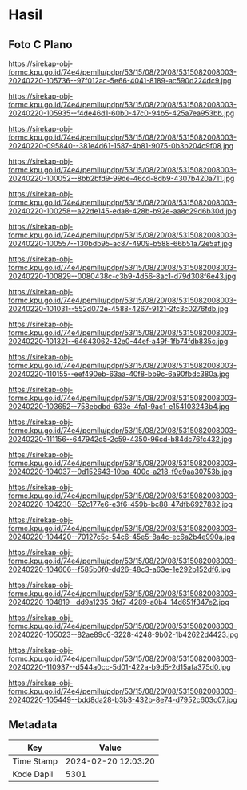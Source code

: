 # Hasil

## Foto C Plano

https://sirekap-obj-formc.kpu.go.id/74e4/pemilu/pdpr/53/15/08/20/08/5315082008003-20240220-105736--97f012ac-5e66-4041-8189-ac590d224dc9.jpg

https://sirekap-obj-formc.kpu.go.id/74e4/pemilu/pdpr/53/15/08/20/08/5315082008003-20240220-105935--f4de46d1-60b0-47c0-94b5-425a7ea953bb.jpg

https://sirekap-obj-formc.kpu.go.id/74e4/pemilu/pdpr/53/15/08/20/08/5315082008003-20240220-095840--381e4d61-1587-4b81-9075-0b3b204c9f08.jpg

https://sirekap-obj-formc.kpu.go.id/74e4/pemilu/pdpr/53/15/08/20/08/5315082008003-20240220-100052--8bb2bfd9-99de-46cd-8db9-4307b420a711.jpg

https://sirekap-obj-formc.kpu.go.id/74e4/pemilu/pdpr/53/15/08/20/08/5315082008003-20240220-100258--a22de145-eda8-428b-b92e-aa8c29d6b30d.jpg

https://sirekap-obj-formc.kpu.go.id/74e4/pemilu/pdpr/53/15/08/20/08/5315082008003-20240220-100557--130bdb95-ac87-4909-b588-66b51a72e5af.jpg

https://sirekap-obj-formc.kpu.go.id/74e4/pemilu/pdpr/53/15/08/20/08/5315082008003-20240220-100829--0080438c-c3b9-4d56-8ac1-d79d308f6e43.jpg

https://sirekap-obj-formc.kpu.go.id/74e4/pemilu/pdpr/53/15/08/20/08/5315082008003-20240220-101031--552d072e-4588-4267-9121-2fc3c0276fdb.jpg

https://sirekap-obj-formc.kpu.go.id/74e4/pemilu/pdpr/53/15/08/20/08/5315082008003-20240220-101321--64643062-42e0-44ef-a49f-1fb74fdb835c.jpg

https://sirekap-obj-formc.kpu.go.id/74e4/pemilu/pdpr/53/15/08/20/08/5315082008003-20240220-110155--eef490eb-63aa-40f8-bb9c-6a90fbdc380a.jpg

https://sirekap-obj-formc.kpu.go.id/74e4/pemilu/pdpr/53/15/08/20/08/5315082008003-20240220-103652--758ebdbd-633e-4fa1-9ac1-e154103243b4.jpg

https://sirekap-obj-formc.kpu.go.id/74e4/pemilu/pdpr/53/15/08/20/08/5315082008003-20240220-111156--647942d5-2c59-4350-96cd-b84dc76fc432.jpg

https://sirekap-obj-formc.kpu.go.id/74e4/pemilu/pdpr/53/15/08/20/08/5315082008003-20240220-104037--0d152643-10ba-400c-a218-f9c9aa30753b.jpg

https://sirekap-obj-formc.kpu.go.id/74e4/pemilu/pdpr/53/15/08/20/08/5315082008003-20240220-104230--52c177e6-e3f6-459b-bc88-47dfb6927832.jpg

https://sirekap-obj-formc.kpu.go.id/74e4/pemilu/pdpr/53/15/08/20/08/5315082008003-20240220-104420--70127c5c-54c6-45e5-8a4c-ec6a2b4e990a.jpg

https://sirekap-obj-formc.kpu.go.id/74e4/pemilu/pdpr/53/15/08/20/08/5315082008003-20240220-104606--f585b0f0-dd26-48c3-a63e-1e292b152df6.jpg

https://sirekap-obj-formc.kpu.go.id/74e4/pemilu/pdpr/53/15/08/20/08/5315082008003-20240220-104819--dd9a1235-3fd7-4289-a0b4-14d651f347e2.jpg

https://sirekap-obj-formc.kpu.go.id/74e4/pemilu/pdpr/53/15/08/20/08/5315082008003-20240220-105023--82ae89c6-3228-4248-9b02-1b42622d4423.jpg

https://sirekap-obj-formc.kpu.go.id/74e4/pemilu/pdpr/53/15/08/20/08/5315082008003-20240220-110937--d544a0cc-5d01-422a-b9d5-2d15afa375d0.jpg

https://sirekap-obj-formc.kpu.go.id/74e4/pemilu/pdpr/53/15/08/20/08/5315082008003-20240220-105449--bdd8da28-b3b3-432b-8e74-d7952c603c07.jpg


## Metadata

| Key        | Value               |
| ---------- | ------------------- |
| Time Stamp | 2024-02-20 12:03:20 |
| Kode Dapil | 5301                |



